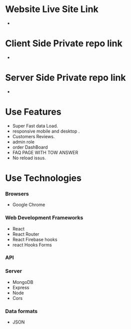 <h1>Website Live Site Link</h1>

* 


<h1>Client Side Private repo link</h1>

* 

<h1>Server Side Private repo link</h1>

* 

 <h1>Use Features</h1>

 *  Super Fast data Load.
 *  responsive mobile and desktop .
 *  Customers Reviews.
 *  admin role 
 *  order DashBoard
 *  FAQ PAGE WITH TOW ANSWER
 *  No reload issus. 

<h1>Use Technologies </h1>

<h3>Browsers</h3>

* Google Chrome 

<h3>Web Development Frameworks</h3>

* React 
* React Router
* React Firebase hooks
* react Hooks Forms 

<h3>API</h3>

<h3>Server</h3>

* MongoDB
* Express 
* Node 
* Cors 
<h3>Data formats</h3>

* JSON